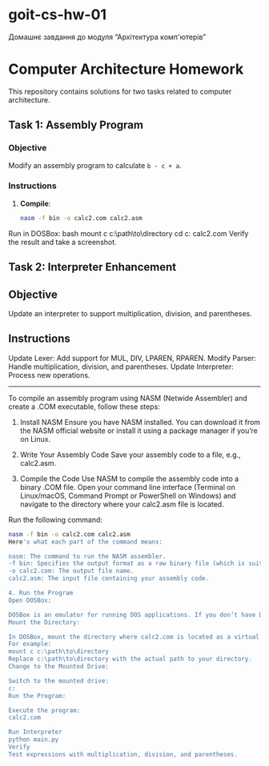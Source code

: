 # goit-cs-hw-01
Домашнє завдання до модуля “Архітектура комп'ютерів”

# Computer Architecture Homework

This repository contains solutions for two tasks related to computer architecture.

## Task 1: Assembly Program

### Objective
Modify an assembly program to calculate `b - c + a`.

### Instructions
1. **Compile**:
   ```bash
   nasm -f bin -o calc2.com calc2.asm
Run in DOSBox:
bash
mount c c:\path\to\directory
cd c:
calc2.com
Verify the result and take a screenshot.

## Task 2: Interpreter Enhancement

## Objective
Update an interpreter to support multiplication, division, and parentheses.

## Instructions
Update Lexer: Add support for MUL, DIV, LPAREN, RPAREN.
Modify Parser: Handle multiplication, division, and parentheses.
Update Interpreter: Process new operations.
__________________________________________________________________________________________________________________________________________________________________________________________________________________________________
To compile an assembly program using NASM (Netwide Assembler) and create a .COM executable, follow these steps:

1. Install NASM
Ensure you have NASM installed. You can download it from the NASM official website or install it using a package manager if you’re on Linux.

2. Write Your Assembly Code
Save your assembly code to a file, e.g., calc2.asm.

3. Compile the Code
Use NASM to compile the assembly code into a binary .COM file. Open your command line interface (Terminal on Linux/macOS, Command Prompt or PowerShell on Windows) and navigate to the directory where your calc2.asm file is located.

Run the following command:

   ```bash
nasm -f bin -o calc2.com calc2.asm
Here's what each part of the command means:

nasm: The command to run the NASM assembler.
-f bin: Specifies the output format as a raw binary file (which is suitable for .COM files).
-o calc2.com: The output file name.
calc2.asm: The input file containing your assembly code.

4. Run the Program
Open DOSBox:

DOSBox is an emulator for running DOS applications. If you don’t have DOSBox installed, download and install it from the DOSBox website.
Mount the Directory:

In DOSBox, mount the directory where calc2.com is located as a virtual drive.
For example:
mount c c:\path\to\directory
Replace c:\path\to\directory with the actual path to your directory.
Change to the Mounted Drive:

Switch to the mounted drive:
c:
Run the Program:

Execute the program:
calc2.com

Run Interpreter
python main.py
Verify
Test expressions with multiplication, division, and parentheses.
